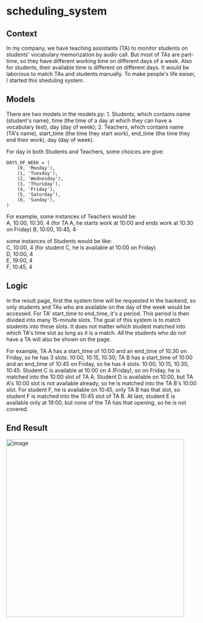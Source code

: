 # scheduling_system

## Context
In my company, we have teaching assistants (TA) to monitor students on students' vocabulary memorization by audio call. But most of TAs are part-time, so they have different working time on different days of a week. Also for students, their available time is different on different days. It would be laborious to match TAs and students manually. To make people's life eaiser, I started this sheduling system.

## Models
There are two models in the models.py: 1. Students, which contains name (student's name), time (the time of a day at which they can have a vocabulary test), day (day of week); 2. Teachers, which contains name (TA's name), start_time (the time they start work), end_time (the time they end their work), day (day of week). 

For day in both Students and Teachers, some choices are give: 
```
DAYS_OF_WEEK = (
    (0, 'Monday'),
    (1, 'Tuesday'),
    (2, 'Wednesday'),
    (3, 'Thursday'),
    (4, 'Friday'),
    (5, 'Saturday'),
    (6, 'Sunday'),
)
```

For example, some instances of Teachers would be:  
A, 10:00, 10:30, 4 (for TA A, he starts work at 10:00 and ends work at 10:30 on Friday)
B, 10:00, 10:45, 4  
 
some instances of Students would be like:  
C, 10:00, 4 (for student C, he is available at 10:00 on Friday)  
D, 10:00, 4  
E, 19:00, 4  
F, 10:45, 4  

## Logic
In the result page, first the system time will be requested in the backend, so only students and TAs who are available on the day of the week would be accessed. For TA' start_time to end_time, it's a period. This period is then divided into many 15-minute slots. The goal of this system is to match students into these slots. It does not matter which student matched into which TA's time slot as long as it is a match. All the students who do not have a TA will also be shown on the page. 

For example, TA A has a start_time of 10:00 and an end_time of 10:30 on Friday, so he has 3 slots: 10:00, 10:15, 10:30; TA B has a start_time of 10:00 and an end_time of 10:45 on Friday, so he has 4 slots: 10:00, 10:15, 10:30, 10:45. Student C is available at 10:00 on 4 (Friday), so on Friday, he is matched into the 10:00 slot of TA A. Student D is available on 10:00, but TA A's 10:00 slot is not available already, so he is matched into the TA B's 10:00 slot. For student F, he is available on 10:45, only TA B has that slot, so student F is matched into the 10:45 slot of TA B. At last, student E is available only at 19:00, but none of the TA has that opening, so he is not covered.

## End Result
<img width="469" alt="image" src="https://user-images.githubusercontent.com/32259752/206916471-d5abddb8-dc9f-4cf8-9f24-4a96e2b2e460.png">